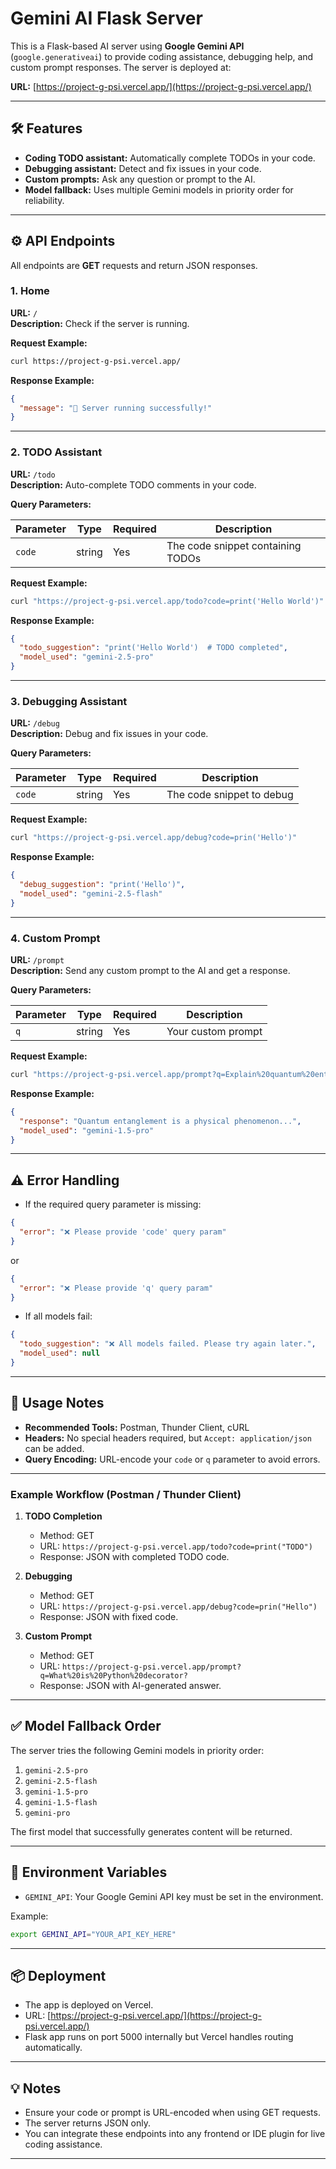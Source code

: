 
# Gemini AI Flask Server

This is a Flask-based AI server using **Google Gemini API** (`google.generativeai`) to provide coding assistance, debugging help, and custom prompt responses. The server is deployed at:

**URL:** [https://project-g-psi.vercel.app/](https://project-g-psi.vercel.app/)

---

## 🛠️ Features

- **Coding TODO assistant:** Automatically complete TODOs in your code.
- **Debugging assistant:** Detect and fix issues in your code.
- **Custom prompts:** Ask any question or prompt to the AI.
- **Model fallback:** Uses multiple Gemini models in priority order for reliability.

---

## ⚙️ API Endpoints

All endpoints are **GET** requests and return JSON responses.

### 1. Home

**URL:** `/`  
**Description:** Check if the server is running.

**Request Example:**

```bash
curl https://project-g-psi.vercel.app/
```

**Response Example:**

```json
{
  "message": "🚀 Server running successfully!"
}
```

---

### 2. TODO Assistant

**URL:** `/todo`  
**Description:** Auto-complete TODO comments in your code.  

**Query Parameters:**

| Parameter | Type   | Required | Description                       |
|-----------|--------|----------|-----------------------------------|
| `code`    | string | Yes      | The code snippet containing TODOs |

**Request Example:**

```bash
curl "https://project-g-psi.vercel.app/todo?code=print('Hello World')"
```

**Response Example:**

```json
{
  "todo_suggestion": "print('Hello World')  # TODO completed",
  "model_used": "gemini-2.5-pro"
}
```

---

### 3. Debugging Assistant

**URL:** `/debug`  
**Description:** Debug and fix issues in your code.

**Query Parameters:**

| Parameter | Type   | Required | Description             |
|-----------|--------|----------|-------------------------|
| `code`    | string | Yes      | The code snippet to debug |

**Request Example:**

```bash
curl "https://project-g-psi.vercel.app/debug?code=prin('Hello')"
```

**Response Example:**

```json
{
  "debug_suggestion": "print('Hello')",
  "model_used": "gemini-2.5-flash"
}
```

---

### 4. Custom Prompt

**URL:** `/prompt`  
**Description:** Send any custom prompt to the AI and get a response.

**Query Parameters:**

| Parameter | Type   | Required | Description           |
|-----------|--------|----------|-----------------------|
| `q`       | string | Yes      | Your custom prompt    |

**Request Example:**

```bash
curl "https://project-g-psi.vercel.app/prompt?q=Explain%20quantum%20entanglement"
```

**Response Example:**

```json
{
  "response": "Quantum entanglement is a physical phenomenon...",
  "model_used": "gemini-1.5-pro"
}
```

---

## ⚠️ Error Handling

- If the required query parameter is missing:

```json
{
  "error": "❌ Please provide 'code' query param"
}
```

or

```json
{
  "error": "❌ Please provide 'q' query param"
}
```

- If all models fail:

```json
{
  "todo_suggestion": "❌ All models failed. Please try again later.",
  "model_used": null
}
```

---

## 🧪 Usage Notes

- **Recommended Tools:** Postman, Thunder Client, cURL
- **Headers:** No special headers required, but `Accept: application/json` can be added.
- **Query Encoding:** URL-encode your `code` or `q` parameter to avoid errors.

---

### Example Workflow (Postman / Thunder Client)

1. **TODO Completion**
   - Method: GET
   - URL: `https://project-g-psi.vercel.app/todo?code=print("TODO")`
   - Response: JSON with completed TODO code.

2. **Debugging**
   - Method: GET
   - URL: `https://project-g-psi.vercel.app/debug?code=prin("Hello")`
   - Response: JSON with fixed code.

3. **Custom Prompt**
   - Method: GET
   - URL: `https://project-g-psi.vercel.app/prompt?q=What%20is%20Python%20decorator?`
   - Response: JSON with AI-generated answer.

---

## ✅ Model Fallback Order

The server tries the following Gemini models in priority order:

1. `gemini-2.5-pro`
2. `gemini-2.5-flash`
3. `gemini-1.5-pro`
4. `gemini-1.5-flash`
5. `gemini-pro`

The first model that successfully generates content will be returned.

---

## 🔑 Environment Variables

- `GEMINI_API`: Your Google Gemini API key must be set in the environment.

Example:

```bash
export GEMINI_API="YOUR_API_KEY_HERE"
```

---

## 📦 Deployment

- The app is deployed on Vercel.
- URL: [https://project-g-psi.vercel.app/](https://project-g-psi.vercel.app/)
- Flask app runs on port 5000 internally but Vercel handles routing automatically.

---

## 💡 Notes

- Ensure your code or prompt is URL-encoded when using GET requests.
- The server returns JSON only.
- You can integrate these endpoints into any frontend or IDE plugin for live coding assistance.

---
